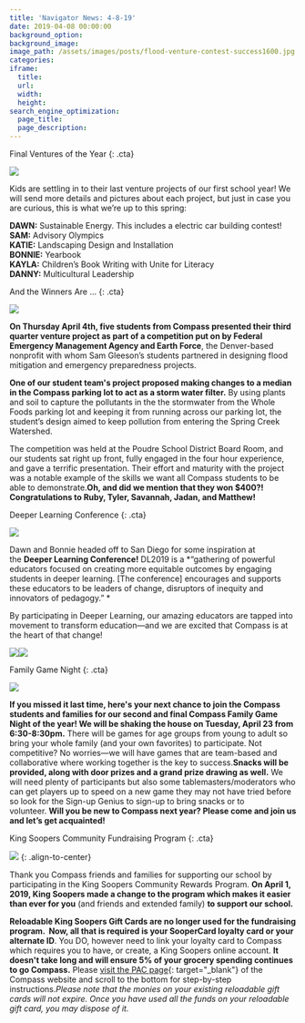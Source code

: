 ```yaml
---
title: 'Navigator News: 4-8-19'
date: 2019-04-08 00:00:00
background_option:
background_image:
image_path: /assets/images/posts/flood-venture-contest-success1600.jpg
categories:
iframe:
  title:
  url:
  width:
  height:
search_engine_optimization:
  page_title:
  page_description:
---
```


Final Ventures of the Year
{: .cta}

![](/assets/images/art.jpg)

Kids are settling in to their last venture projects of our first school year\! We will send more details and pictures about each project, but just in case you are curious, this is what we’re up to this spring:

**DAWN:** Sustainable Energy. This includes a electric car building contest\!<br>**SAM:** Advisory Olympics<br>**KATIE:** Landscaping Design and Installation<br>**BONNIE:** Yearbook<br>**KAYLA:** Children’s Book Writing with Unite for Literacy<br>**DANNY:** Multicultural Leadership

And the Winners Are …
{: .cta}

![](/assets/images/flood-venture-contest-success1600.jpg)

**On Thursday April 4th, five students from Compass presented their third quarter venture project as part of a competition put on by Federal Emergency Management Agency and Earth Force**, the Denver-based nonprofit with whom Sam Gleeson’s students partnered in designing flood mitigation and emergency preparedness projects.

**One of our student team's project proposed making changes to a median in the Compass parking lot to act as a storm water filter.** By using plants and soil to capture the pollutants in the the stormwater from the Whole Foods parking lot and keeping it from running across our parking lot, the student’s design aimed to keep pollution from entering the Spring Creek Watershed.

The competition was held at the Poudre School District Board Room, and our students sat right up front, fully engaged in the four hour experience, and gave a terrific presentation. Their effort and maturity with the project was a notable example of the skills we want all Compass students to be able to demonstrate.**Oh, and did we mention that they won $400?\! Congratulations to Ruby, Tyler, Savannah, Jadan, and Matthew\!**

Deeper Learning Conference
{: .cta}

![](/assets/images/unnamed-13.jpg)

Dawn and Bonnie headed off to San Diego for some inspiration at the **Deeper Learning Conference\!** DL2019 is a *“gathering of powerful educators focused on creating more equitable outcomes by engaging students in deeper learning. \[The conference\] encourages and supports these educators to be leaders of change, disruptors of inequity and innovators of pedagogy.” *

By participating in Deeper Learning, our amazing educators are tapped into movement to transform education—and we are excited that Compass is at the heart of that change\!

![](/assets/images/unnamed-13.jpg)![](/assets/images/unnamed-13.jpg)

Family Game Night
{: .cta}

![](/assets/images/unnamed-14.jpg)

**If you missed it last time, here's your next chance to join the Compass students and families for our second and final Compass Family Game Night of the year\! We will be shaking the house on Tuesday, April 23 from 6:30-8:30pm.** There will be games for age groups from young to adult so bring your whole family (and your own favorites) to participate. Not competitive? No worries—we will have games that are team-based and collaborative where working together is the key to success.**Snacks will be provided, along with door prizes and a grand prize drawing as well.** We will need plenty of participants but also some tablemasters/moderators who can get players up to speed on a new game they may not have tried before so look for the Sign-up Genius to sign-up to bring snacks or to volunteer. **Will you be new to Compass next year? Please come and join us and let’s get acquainted\!**

King Soopers Community Fundraising Program
{: .cta}

![](/assets/images/kingsoopers-card2x.jpg)
{: .align-to-center}

Thank you Compass friends and families for supporting our school by participating in the King Soopers Community Rewards Program. **On April 1, 2019, King Soopers made a change to the program which makes it easier than ever for you** (and friends and extended family) **to support our school.**

**Reloadable King Soopers Gift Cards are no longer used for the fundraising program.  Now, all that is required is your SooperCard loyalty card or your alternate ID**. You DO, however need to link your loyalty card to Compass which requires you to have, or create, a King Soopers online account. **It doesn't take long and will ensure 5% of your grocery spending continues to go Compass.** Please [visit the PAC page](https://compassfortcollins.us14.list-manage.com/track/click?u=f92353bb4e553c0be87c16d55&amp;id=7582726caa&amp;e=46f52667a0){: target="_blank"} of the Compass website and scroll to the bottom for step-by-step instructions.*Please note that the monies on your existing reloadable gift cards will not expire. Once you have used all the funds on your reloadable gift card, you may dispose of it.*